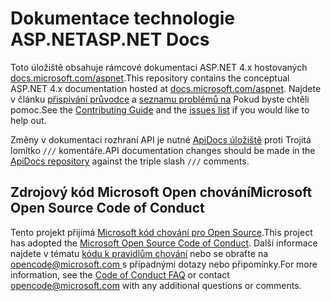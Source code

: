 # <a name="aspnet-docs"></a><span data-ttu-id="06648-101">Dokumentace technologie ASP.NET</span><span class="sxs-lookup"><span data-stu-id="06648-101">ASP.NET Docs</span></span>

<span data-ttu-id="06648-102">Toto úložiště obsahuje rámcové dokumentaci ASP.NET 4.x hostovaných [docs.microsoft.com/aspnet](https://docs.microsoft.com/aspnet).</span><span class="sxs-lookup"><span data-stu-id="06648-102">This repository contains the conceptual ASP.NET 4.x documentation hosted at [docs.microsoft.com/aspnet](https://docs.microsoft.com/aspnet).</span></span> <span data-ttu-id="06648-103">Najdete v článku [přispívání průvodce](CONTRIBUTING.md) a [seznamu problémů na](https://github.com/aspnet/AspNetDocs/issues) Pokud byste chtěli pomoc.</span><span class="sxs-lookup"><span data-stu-id="06648-103">See the [Contributing Guide](CONTRIBUTING.md) and the [issues list](https://github.com/aspnet/AspNetDocs/issues) if you would like to help out.</span></span>

<span data-ttu-id="06648-104">Změny v dokumentaci rozhraní API je nutné [ApiDocs úložiště](https://github.com/aspnet/ApiDocs) proti Trojitá lomítko `///` komentáře.</span><span class="sxs-lookup"><span data-stu-id="06648-104">API documentation changes should be made in the [ApiDocs repository](https://github.com/aspnet/ApiDocs) against the triple slash `///` comments.</span></span>

## <a name="microsoft-open-source-code-of-conduct"></a><span data-ttu-id="06648-105">Zdrojový kód Microsoft Open chování</span><span class="sxs-lookup"><span data-stu-id="06648-105">Microsoft Open Source Code of Conduct</span></span>

<span data-ttu-id="06648-106">Tento projekt přijímá [Microsoft kód chování pro Open Source](https://opensource.microsoft.com/codeofconduct/).</span><span class="sxs-lookup"><span data-stu-id="06648-106">This project has adopted the [Microsoft Open Source Code of Conduct](https://opensource.microsoft.com/codeofconduct/).</span></span>
<span data-ttu-id="06648-107">Další informace najdete v tématu [kódu k pravidlům chování](https://opensource.microsoft.com/codeofconduct/faq/) nebo se obraťte na [ opencode@microsoft.com ](mailto:opencode@microsoft.com) s případnými dotazy nebo připomínky.</span><span class="sxs-lookup"><span data-stu-id="06648-107">For more information, see the [Code of Conduct FAQ](https://opensource.microsoft.com/codeofconduct/faq/) or contact [opencode@microsoft.com](mailto:opencode@microsoft.com) with any additional questions or comments.</span></span>
